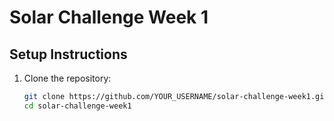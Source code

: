 # Solar Challenge Week 1

## Setup Instructions

1. Clone the repository:
   ```bash
   git clone https://github.com/YOUR_USERNAME/solar-challenge-week1.git
   cd solar-challenge-week1
